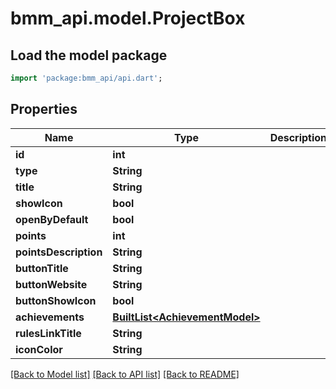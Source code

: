 # bmm_api.model.ProjectBox

## Load the model package
```dart
import 'package:bmm_api/api.dart';
```

## Properties
Name | Type | Description | Notes
------------ | ------------- | ------------- | -------------
**id** | **int** |  | 
**type** | **String** |  | 
**title** | **String** |  | [optional] 
**showIcon** | **bool** |  | [optional] 
**openByDefault** | **bool** |  | [optional] 
**points** | **int** |  | [optional] 
**pointsDescription** | **String** |  | [optional] 
**buttonTitle** | **String** |  | [optional] 
**buttonWebsite** | **String** |  | [optional] 
**buttonShowIcon** | **bool** |  | [optional] 
**achievements** | [**BuiltList&lt;AchievementModel&gt;**](AchievementModel.md) |  | [optional] 
**rulesLinkTitle** | **String** |  | [optional] 
**iconColor** | **String** |  | [optional] 

[[Back to Model list]](../README.md#documentation-for-models) [[Back to API list]](../README.md#documentation-for-api-endpoints) [[Back to README]](../README.md)



